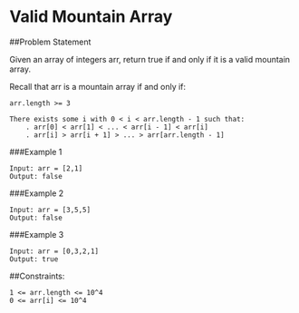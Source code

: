 # Valid Mountain Array

##Problem Statement

Given an array of integers arr, return true if and only if it is a valid mountain array.

Recall that arr is a mountain array if and only if:
```
arr.length >= 3

There exists some i with 0 < i < arr.length - 1 such that:
    . arr[0] < arr[1] < ... < arr[i - 1] < arr[i]
    . arr[i] > arr[i + 1] > ... > arr[arr.length - 1]
```

###Example 1

```
Input: arr = [2,1]
Output: false
```

###Example 2

```
Input: arr = [3,5,5]
Output: false
```

###Example 3
```
Input: arr = [0,3,2,1]
Output: true
```
##Constraints:

```
1 <= arr.length <= 10^4
0 <= arr[i] <= 10^4
```